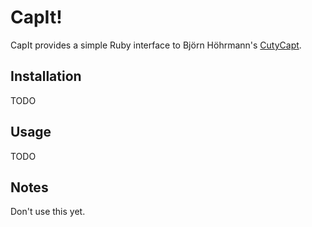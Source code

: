CapIt!
======
CapIt provides a simple Ruby interface to Björn Höhrmann's 
[CutyCapt][1]. 

Installation
------------
TODO

Usage
-----
TODO

Notes
-----
Don't use this yet.

[1]: http://cutycapt.sourceforge.net/ "CutyCapt"

